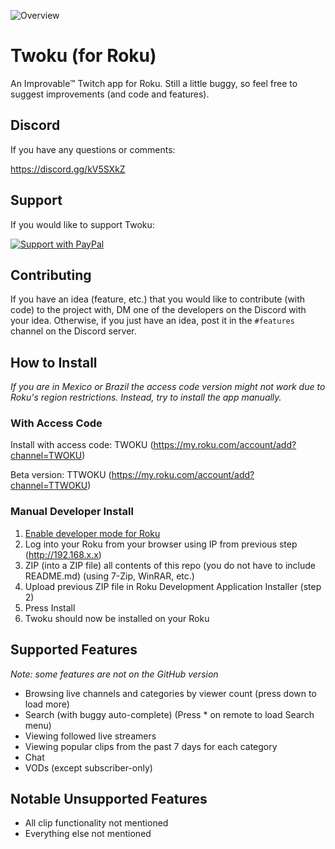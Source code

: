 ![Overview](https://media.discordapp.net/attachments/791115330680389693/803760770931228692/preview.jpg?width=831&height=467)

# Twoku (for Roku)
An Improvable™ Twitch app for Roku. Still a little buggy, so feel free to suggest improvements (and code and features).

## Discord
If you have any questions or comments:

https://discord.gg/kV5SXkZ

## Support
If you would like to support Twoku:

 [![Support with PayPal](https://www.paypalobjects.com/en_US/i/btn/btn_donateCC_LG.gif)](https://www.paypal.com/cgi-bin/webscr?cmd=_donations&business=YRPQDG5UY26DS&currency_code=CAD&source=url)

## Contributing
If you have an idea (feature, etc.) that you would like to contribute (with code) to the project with, DM one of the developers on the Discord with your idea. Otherwise, if you just have an idea, post it in the ```#features``` channel on the Discord server.

## How to Install
<em>If you are in Mexico or Brazil the access code version might not work due to Roku's region restrictions. Instead, try to install the app manually. </em>
### With Access Code
Install with access code: TWOKU (https://my.roku.com/account/add?channel=TWOKU)

Beta version: TTWOKU (https://my.roku.com/account/add?channel=TTWOKU)

### Manual Developer Install
1. [Enable developer mode for Roku](https://blog.roku.com/developer/developer-setup-guide)
2. Log into your Roku from your browser using IP from previous step (http://192.168.x.x)
3. ZIP (into a ZIP file) all contents of this repo (you do not have to include README.md) (using 7-Zip, WinRAR, etc.)
4. Upload previous ZIP file in Roku Development Application Installer (step 2)
5. Press Install
6. Twoku should now be installed on your Roku

## Supported Features
<em>Note: some features are not on the GitHub version</em>
* Browsing live channels and categories by viewer count (press down to load more)
* Search (with buggy auto-complete) (Press * on remote to load Search menu)
* Viewing followed live streamers
* Viewing popular clips from the past 7 days for each category
* Chat
* VODs (except subscriber-only)

## Notable Unsupported Features
* All clip functionality not mentioned
* Everything else not mentioned
